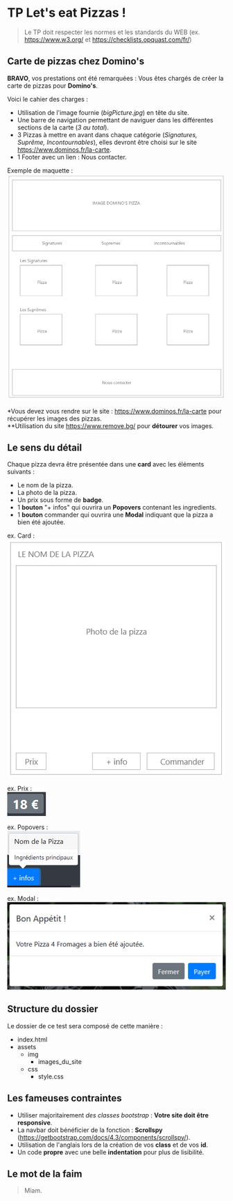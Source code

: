 # TP Let's eat Pizzas !
> Le TP doit respecter les normes et les standards du WEB (ex. https://www.w3.org/ et https://checklists.opquast.com/fr/)

## Carte de pizzas chez Domino's
**BRAVO**, vos prestations ont été remarquées : Vous êtes chargés de créer la carte de pizzas pour **Domino's**.  

Voici le cahier des charges :
* Utilisation de l'image fournie (*bigPicture.jpg*) en tête du site.
* Une barre de navigation permettant de naviguer dans les différentes sections de la carte (*3 au total*).
* 3 Pizzas à mettre en avant dans chaque catégorie (*Signatures, Suprême, Incontournables*), elles devront être choisi sur le site https://www.dominos.fr/la-carte.
* 1 Footer avec un lien : Nous contacter.

Exemple de maquette :
![Tableau](img/Capture01.PNG "Tableau")  

*Vous devez vous rendre sur le site : https://www.dominos.fr/la-carte pour récupérer les images des pizzas.  
**Utilisation du site https://www.remove.bg/ pour **détourer** vos images.  

## Le sens du détail
Chaque pizza devra être présentée dans une **card** avec les éléments suivants :
* Le nom de la pizza.
* La photo de la pizza.
* Un prix sous forme de **badge**.
* 1 **bouton** "+ infos" qui ouvrira un **Popovers** contenant les ingredients.
* 1 **bouton** commander qui ouvrira une **Modal** indiquant que la pizza a bien été ajoutée.

ex. Card :  
![Prix](img/Capture02.PNG "Prix") 

ex. Prix :  
![Prix](img/Capture07.PNG "Prix")  

ex. Popovers :  
![Popovers](img/Capture06.PNG "Popovers") 

ex. Modal :  
![Popovers](img/Capture05.PNG "Popovers") 



## Structure du dossier
Le dossier de ce test sera composé de cette manière :
* index.html
* assets
    * img
        * images_du_site
    * css
        * style.css

## Les fameuses contraintes
* Utiliser majoritairement *des classes bootstrap* : **Votre site doit être responsive**.
* La navbar doit bénéficier de la fonction : **Scrollspy** (https://getbootstrap.com/docs/4.3/components/scrollspy/).
* Utilisation de l'anglais lors de la création de vos **class** et de vos **id**.
* Un code **propre** avec une belle **indentation** pour plus de lisibilité.


## Le mot de la **faim**
> Miam.
